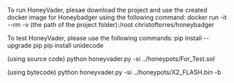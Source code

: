 To run HoneyVader, plesae download the project and use the created docker image for Honeybadger using the following command:
  docker run -it --rm -v (the path of the project folder):/root christoftorres/honeybadger
  
To test HoneyVader, please use the following commands:
  pip install --upgrade pip
  pip install unidecode
  
  (using source code)
  python honeyvader.py -si ../honeypots/For_Test.sol
  
  (using bytecode)
  python honeyvader.py -si ../honeypots/X2_FLASH.bin -b
